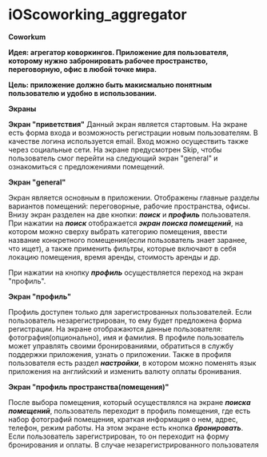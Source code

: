 # iOScoworking_aggregator
**Coworkum**

**Идея: агрегатор коворкингов. Приложение для пользователя, которому нужно забронировать рабочее пространство, переговорную, офис в любой точке мира.**

**Цель: приложение должно быть макисмально понятным пользователю и удобно в использовании.**


**Экраны**

**Экран "приветствия"**
Данный экран является стартовым. На экране есть форма входа и возможность регистрации новым пользователям. В качестве логина используется email. Вход можно осуществить также через социальные сети. На экране предусмотрен Skip, чтобы пользователь смог перейти на следующий экран "general" и ознакомиться с предложениями помещений.

**Экран "general"**

Экран является основным в приложении. Отображены главные разделы вариантов помещений: переговорные, рабочие пространства, офисы. Внизу экран разделен на две кнопки: ***поиск*** и ***профиль*** пользователя. При нажатии на ***поиск*** отображается ***экран поиска помещений***,  на котором можно сверху выбрать категорию помещения, ввести название конкретного помещения(если пользователь знает заранее, что ищет), а также применить фильтры, которые включают в себя локацию помещения, время аренды, стоимость аренды и др.

При нажатии на кнопку ***профиль*** осуществляется переход на экран "профиль".

**Экран "профиль"**

Профиль доступен только для зарегистрованных пользователей.
Если пользователь незарегистрирован, то ему будет предложена форма регистрации.
На экране отображаются данные пользователя: фотография(опционально), имя и фамилия. В профиле пользователь может управлять своими бронированиями, обратиться в службу поддержки приложения, узнать о приложении. Также в профиля пользователя есть раздел ***настройки***, в котором можно поменять язык приложения на английский и изменить валюту оплаты бронивания. 

**Экран "профиль пространства(помещения)"**

После выбора помещения, который осуществлялся на экране ***поиска помещений***, пользователь переходит в профиль помещения, где есть набор фотографий помещения, краткая информация о нем, адрес, телефон, режим работы. На этом экране есть кнопка ***бронировать***. Если пользователь зарегистрирован, то он переходит на форму бронирования и оплаты. В случае незарегистрированного пользователя


